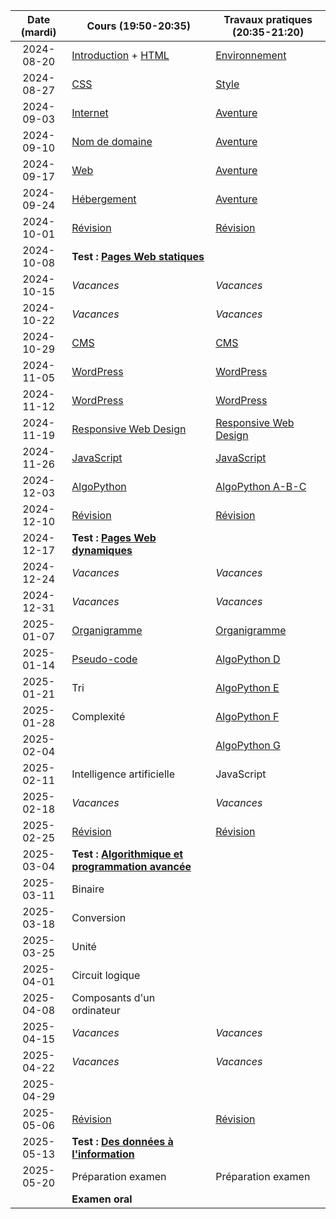 | Date (mardi) | Cours (19:50-20:35)                                                  | Travaux pratiques (20:35-21:20)                     |
| :----------: | -------------------------------------------------------------------- | --------------------------------------------------- |
|  2024-08-20  | [Introduction](/docs/3cci/intro) + [HTML](/docs/3cci/webs/html)      | [Environnement](/docs/3cci/webs/environnement)      |
|  2024-08-27  | [CSS](/docs/3cci/webs/css)                                           | [Style](/docs/3cci/webs/style)                      |
|  2024-09-03  | [Internet](/docs/3cci/webs/internet)                                 | [Aventure](/docs/3cci/webs/aventure)                |
|  2024-09-10  | [Nom de domaine](/docs/3cci/webs/domaine)                            | [Aventure](/docs/3cci/webs/aventure)                |
|  2024-09-17  | [Web](/docs/3cci/webs/web)                                           | [Aventure](/docs/3cci/webs/aventure)                |
|  2024-09-24  | [Hébergement](/docs/3cci/webs/hebergement)                           | [Aventure](/docs/3cci/webs/aventure)                |
|  2024-10-01  | [Révision](/docs/3cci/webs/revision)                                 | [Révision](/docs/3cci/webs/revision)                |
|  2024-10-08  | **Test : [Pages Web statiques](/docs/3cci/webs)**                    |                                                     |
|  2024-10-15  | _Vacances_                                                           | _Vacances_                                          |
|  2024-10-22  | _Vacances_                                                           | _Vacances_                                          |
|  2024-10-29  | [CMS](/docs/3cci/webd/cms)                                           | [CMS](/docs/3cci/webd/cms)                          |
|  2024-11-05  | [WordPress](/docs/3cci/webd/wordpress)                               | [WordPress](/docs/3cci/webd/wordpress)              |
|  2024-11-12  | [WordPress](/docs/3cci/webd/wordpress)                               | [WordPress](/docs/3cci/webd/wordpress)              |
|  2024-11-19  | [Responsive Web Design](/docs/3cci/webd/responsive)                  | [Responsive Web Design](/docs/3cci/webd/responsive) |
|  2024-11-26  | [JavaScript](/docs/3cci/webd/javascript)                             | [JavaScript](/docs/3cci/webd/javascript)            |
|  2024-12-03  | [AlgoPython](/docs/3cci/webd/algopython)                             | [AlgoPython A-B-C](/docs/3cci/webd/algopython)      |
|  2024-12-10  | [Révision](/docs/3cci/webd/revision)                                 | [Révision](/docs/3cci/webd/revision)                |
|  2024-12-17  | **Test : [Pages Web dynamiques](/docs/3cci/webd)**                   |                                                     |
|  2024-12-24  | _Vacances_                                                           | _Vacances_                                          |
|  2024-12-31  | _Vacances_                                                           | _Vacances_                                          |
|  2025-01-07  | [Organigramme](/docs/3cci/prog/organigramme)                         | [Organigramme](/docs/3cci/prog/organigramme)        |
|  2025-01-14  | [Pseudo-code](/docs/3cci/prog/pseudocode)                            | [AlgoPython D](/docs/3cci/prog/algopython-d)        |
|  2025-01-21  | Tri                                                                  | [AlgoPython E](/docs/3cci/prog/algopython-e)        |
|  2025-01-28  | Complexité                                                           | [AlgoPython F](/docs/3cci/prog/algopython-f)        |
|  2025-02-04  |                                                                      | [AlgoPython G](/docs/3cci/prog/algopython-g)        |
|  2025-02-11  | Intelligence artificielle                                            | JavaScript                                          |
|  2025-02-18  | _Vacances_                                                           | _Vacances_                                          |
|  2025-02-25  | [Révision](/docs/3cci/prog/revision)                                 | [Révision](/docs/3cci/prog/revision)                |
|  2025-03-04  | **Test : [Algorithmique et programmation avancée](/docs/3cci/prog)** |                                                     |
|  2025-03-11  | Binaire                                                              |                                                     |
|  2025-03-18  | Conversion                                                           |                                                     |
|  2025-03-25  | Unité                                                                |                                                     |
|  2025-04-01  | Circuit logique                                                      |                                                     |
|  2025-04-08  | Composants d'un ordinateur                                           |                                                     |
|  2025-04-15  | _Vacances_                                                           | _Vacances_                                          |
|  2025-04-22  | _Vacances_                                                           | _Vacances_                                          |
|  2025-04-29  |                                                                      |                                                     |
|  2025-05-06  | [Révision](/docs/3cci/info/revision)                                 | [Révision](/docs/3cci/info/revision)                |
|  2025-05-13  | **Test : [Des données à l'information](/docs/3cci/info)**            |                                                     |
|  2025-05-20  | Préparation examen                                                   | Préparation examen                                  |
|              | **Examen oral**                                                      |                                                     |
